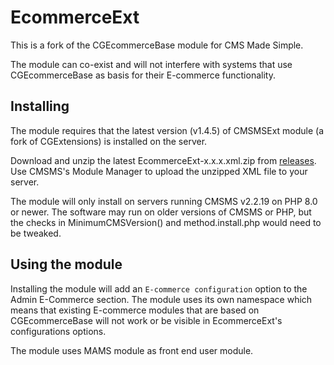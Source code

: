 # EcommerceExt

This is a fork of the CGEcommerceBase module for CMS Made Simple.

The module can co-exist and will not interfere with systems that use CGEcommerceBase as basis for their
E-commerce functionality.

## Installing

The module requires that the latest version (v1.4.5) of CMSMSExt module (a fork of CGExtensions) is installed
on the server.

Download and unzip the latest EcommerceExt-x.x.x.xml.zip from [releases](./releases). Use CMSMS's Module Manager
to upload the unzipped XML file to your server.

The module will only install on servers running CMSMS v2.2.19 on PHP 8.0 or newer. The software may run on older
versions of CMSMS or PHP, but the checks in MinimumCMSVersion() and method.install.php would need to be tweaked.

## Using the module

Installing the module will add an `E-commerce configuration` option to the Admin E-Commerce section. The
module uses its own namespace which means that existing E-commerce modules that are based on CGEcommerceBase will not
work or be visible in EcommerceExt's configurations options.

The module uses MAMS module as front end user module.
